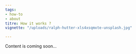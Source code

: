 ```yaml
---
tags:
- how-to
- about
titre: How it works ?
vignette: "/uploads/ralph-hutter-xls4xsqmxte-unsplash.jpg"

---
```

Content is coming soon...